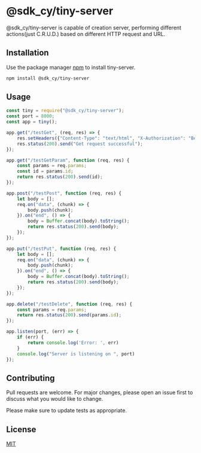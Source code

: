 # @sdk_cy/tiny-server

 @sdk_cy/tiny-server is capable of creation server, performing different actions(just C.R.U.D.) based on different HTTP request and URL.
## Installation

Use the package manager [npm](https://www.npmjs.com/) to install tiny-server.

```bash
npm install @sdk_cy/tiny-server
```

## Usage

```javascript
const tiny = require("@sdk_cy/tiny-server");
const port = 8000;
const app = tiny();

app.get("/testGet", (req, res) => {
    res.setHeaders({"Content-Type": "text/html", "X-Authorization": "Bearer " + "key"});
    res.status(200).send("Get request successful");
});

app.get("/testGetParam", function (req, res) {
    const params = req.params;
    const id = params.id;
    return res.status(200).send(id);
});

app.post("/testPost", function (req, res) {
    let body = [];
    req.on("data", (chunk) => {
        body.push(chunk);
    }).on("end", () => {
        body = Buffer.concat(body).toString();
        return res.status(200).send(body);
    });
});

app.put("/testPut", function (req, res) {
    let body = [];
    req.on("data", (chunk) => {
        body.push(chunk);
    }).on("end", () => {
        body = Buffer.concat(body).toString();
        return res.status(200).send(body);
    });
});

app.delete("/testDelete", function (req, res) {
    const params = req.params;
    return res.status(200).send(params.id);
});

app.listen(port, (err) => {
    if (err) {
        return console.log('Error: ', err)
    }
    console.log("Server is listening on ", port)
});
```

## Contributing
Pull requests are welcome. For major changes, please open an issue first to discuss what you would like to change.

Please make sure to update tests as appropriate.

## License
[MIT](https://choosealicense.com/licenses/mit/)
